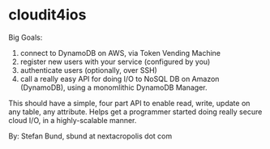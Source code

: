 cloudit4ios
===========
Big Goals:
1) connect to DynamoDB on AWS, via Token Vending Machine
2) register new users with your service (configured by you)
3) authenticate users (optionally, over SSH)
4) call a really easy API for doing I/O to NoSQL DB on Amazon (DynamoDB), using a monomlithic DynamoDB Manager. 

This should have a simple, four part API to enable read, write, update on any table, any attribute. Helps get a programmer started doing really secure cloud I/O, in a highly-scalable manner. 

By: Stefan Bund, sbund at nextacropolis dot com
